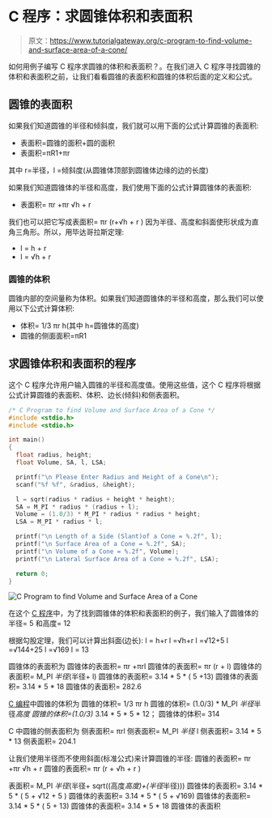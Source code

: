 # C 程序：求圆锥体积和表面积

> 原文：<https://www.tutorialgateway.org/c-program-to-find-volume-and-surface-area-of-a-cone/>

如何用例子编写 C 程序求圆锥的体积和表面积？。在我们进入 C 程序寻找圆锥的体积和表面积之前，让我们看看圆锥的表面积和圆锥的体积后面的定义和公式。

## 圆锥的表面积

如果我们知道圆锥的半径和倾斜度，我们就可以用下面的公式计算圆锥的表面积:

*   表面积=圆锥的面积+圆的面积
*   表面积=πR1+πr

其中 r=半径，l =倾斜度(从圆锥体顶部到圆锥体边缘的边的长度)

如果我们知道圆锥体的半径和高度，我们使用下面的公式计算圆锥体的表面积:

*   表面积= πr +πr √h + r

我们也可以把它写成表面积= πr (r+√h + r )
因为半径、高度和斜面使形状成为直角三角形。所以，用毕达哥拉斯定理:

*   l = h + r
*   l = √h + r

### 圆锥的体积

圆锥内部的空间量称为体积。如果我们知道圆锥体的半径和高度，那么我们可以使用以下公式计算体积:

*   体积= 1/3 πr h(其中 h=圆锥体的高度)
*   圆锥的侧面面积=πR1

## 求圆锥体积和表面积的程序

这个 C 程序允许用户输入圆锥的半径和高度值。使用这些值，这个 C 程序将根据公式计算圆锥的表面积、体积、边长(倾斜)和侧表面积。

```c
/* C Program to find Volume and Surface Area of a Cone */
#include <stdio.h>
#include <stdio.h>

int main()
{
  float radius, height;
  float Volume, SA, l, LSA;

  printf("\n Please Enter Radius and Height of a Cone\n");
  scanf("%f %f", &radius, &height);

  l = sqrt(radius * radius + height * height);
  SA = M_PI * radius * (radius + l);
  Volume = (1.0/3) * M_PI * radius * radius * height;
  LSA = M_PI * radius * l;

  printf("\n Length of a Side (Slant)of a Cone = %.2f", l);    
  printf("\n Surface Area of a Cone = %.2f", SA);
  printf("\n Volume of a Cone = %.2f", Volume);
  printf("\n Lateral Surface Area of a Cone = %.2f", LSA);

  return 0;
}
```

![C Program to find Volume and Surface Area of a Cone](../Images/65474ccea3cebf84a9efa396bd884c95.png)

在这个 [C 程序](https://www.tutorialgateway.org/c-programming-examples/)中，为了找到圆锥体的体积和表面积的例子，我们输入了圆锥体的半径= 5 和高度= 12

根据勾股定理，我们可以计算出斜面(边长):
l = h+r
l =√h+r
l =√12+5
l =√144+25
l =√169
l = 13

圆锥体的表面积为
圆锥体的表面积= πr +πrl
圆锥体的表面积= πr (r + l)
圆锥体的表面积= M_PI *半径*(半径+ l)
圆锥体的表面积= 3.14 * 5 * ( 5 +13)
圆锥体的表面积= 3.14 * 5 * 18
圆锥体的表面积= 282.6

[C 编程](https://www.tutorialgateway.org/c-programming/)中圆锥的体积为
圆锥的体积= 1/3 πr h
圆锥的体积= (1.0/3) * M_PI *半径*半径*高度
圆锥的体积=(1.0/3)* 3.14 * 5 * 5 * 12；
圆锥体的体积= 314

C 中圆锥的侧表面积为
侧表面积= πrl
侧表面积= M_PI *半径* l
侧表面积= 3.14 * 5 * 13
侧表面积= 204.1

让我们使用半径而不使用斜面(标准公式)来计算圆锥的半径:
圆锥的表面积= πr +πr √h + r
圆锥的表面积= πr (r + √h + r )

表面积= M_PI *半径*(半径+ sqrt((高度*高度)+(半径*半径)))
圆锥体的表面积= 3.14 * 5 * ( 5 + √12 + 5 )
圆锥体的表面积= 3.14 * 5 * ( 5 + √169)
圆锥体的表面积= 3.14 * 5 * ( 5 + 13)
圆锥体的表面积= 3.14 * 5 * 18
圆锥体的表面积